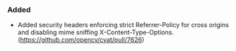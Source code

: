### Added

- Added security headers enforcing strict Referrer-Policy for cross origins and disabling mime sniffing X-Content-Type-Options.
  (<https://github.com/opencv/cvat/pull/7626>)

